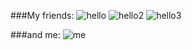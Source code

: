 ###My friends:
![hello](https://media.giphy.com/media/unQ3IJU2RG7DO/giphy.gif) ![hello2](https://media.giphy.com/media/wpoLqr5FT1sY0/giphy.gif) ![hello3](https://media.giphy.com/media/VekcnHOwOI5So/giphy.gif)


###and me:
![me](https://media.giphy.com/media/VbnUQpnihPSIgIXuZv/giphy.gif)
